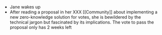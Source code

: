 - Jane wakes up
- After reading a proposal in her XXX [[Community]] about implementing a new zero-knowledge solution for votes, she is bewildered by the technical jargon but fascinated by its implications. The vote to pass the proposal only has 2 weeks left